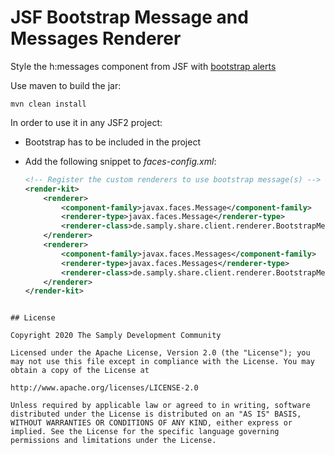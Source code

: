 # JSF Bootstrap Message and Messages Renderer


Style the h:messages component from JSF with [bootstrap alerts](https://getbootstrap.com/docs/3.3/components/#alerts)


Use maven to build the jar:

```
mvn clean install
```

In order to use it in any JSF2 project:

* Bootstrap has to be included in the project
* Add the following snippet to _faces-config.xml_:

   ```xml
   <!-- Register the custom renderers to use bootstrap message(s) -->
   <render-kit>
       <renderer>
           <component-family>javax.faces.Message</component-family>
           <renderer-type>javax.faces.Message</renderer-type>
           <renderer-class>de.samply.share.client.renderer.BootstrapMessageRenderer</renderer-class>
       </renderer>
       <renderer>
           <component-family>javax.faces.Messages</component-family>
           <renderer-type>javax.faces.Messages</renderer-type>
           <renderer-class>de.samply.share.client.renderer.BootstrapMessagesRenderer</renderer-class>
       </renderer>
   </render-kit>
 ```

 ## License
        
 Copyright 2020 The Samply Development Community
        
 Licensed under the Apache License, Version 2.0 (the "License"); you may not use this file except in compliance with the License. You may obtain a copy of the License at
        
 http://www.apache.org/licenses/LICENSE-2.0
        
 Unless required by applicable law or agreed to in writing, software distributed under the License is distributed on an "AS IS" BASIS, WITHOUT WARRANTIES OR CONDITIONS OF ANY KIND, either express or implied. See the License for the specific language governing permissions and limitations under the License.
 
